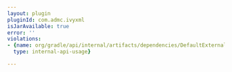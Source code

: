 ```yaml
---
layout: plugin
pluginId: com.admc.ivyxml
isJarAvailable: true
error: ''
violations:
- {name: org/gradle/api/internal/artifacts/dependencies/DefaultExternalModuleDependency,
  type: internal-api-usage}

---
```

